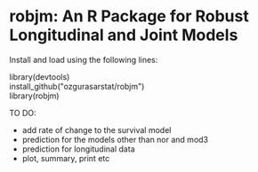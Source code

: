 # robjm: An R Package for Robust Longitudinal and Joint Models

Install and load using the following lines:

library(devtools)  
install_github("ozgurasarstat/robjm")  
library(robjm)  

TO DO:
- add rate of change to the survival model
- prediction for the models other than nor and mod3
- prediction for longitudinal data
- plot, summary, print etc
 